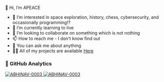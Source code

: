 👋 Hi, I’m APEACE
- 👀 I’m interested in space exploration, history, chess, cybersecurity, and occasionally programming!?
- 🌱 I’m currently learning to live
- 💞️ I’m looking to collaborate on something which is not nothing
- 📫 How to reach me - I don't know find out
- 💬 You can ask me about anything
- 👨‍💻 All of my projects are available [Here](https://github.com/ABHINAV-0003?tab=repositories)

<h3>🧩 GitHub Analytics</h3>
<a href="https://github.com/ABHINAV-0003">
    <img class="streak" src="https://github-readme-streak-stats.herokuapp.com/?user=ABHINAV-0003&theme=dark&hide_border=true&border_color=646464" alt="ABHINAV-0003"/>
    <img class="Lang" src="https://github-readme-stats.vercel.app/api/top-langs?username=ABHINAV-0003&show_icons=true&locale=en&layout=compact&theme=dark&size_weight=0.6&count_weight=0.4&langs_count=8&hide_border=true&hide=Cmake,Batchfile&border_color=646464" alt="ABHINAV-0003" />
</a>

